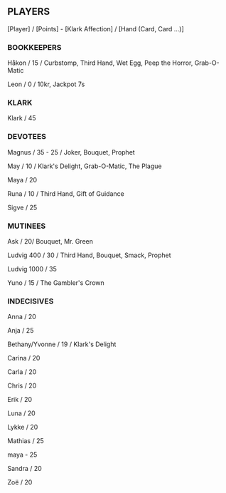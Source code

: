 ## PLAYERS

[Player] / [Points] - [Klark Affection] / [Hand (Card, Card ...)]


### BOOKKEEPERS

Håkon / 15 / Curbstomp, Third Hand, Wet Egg, Peep the Horror, Grab-O-Matic

Leon / 0 / 10kr, Jackpot 7s


### KLARK

Klark / 45


### DEVOTEES 

Magnus / 35 - 25 / Joker, Bouquet, Prophet

May / 10 / Klark's Delight, Grab-O-Matic, The Plague

Maya / 20

Runa / 10 / Third Hand, Gift of Guidance

Sigve / 25


### MUTINEES 

Ask / 20/ Bouquet, Mr. Green

Ludvig 400 / 30 / Third Hand, Bouquet, Smack, Prophet

Ludvig 1000 / 35

Yuno / 15 / The Gambler's Crown


### INDECISIVES 

Anna / 20

Anja / 25

Bethany/Yvonne / 19 / Klark's Delight

Carina / 20

Carla / 20

Chris / 20

Erik / 20

Luna / 20

Lykke / 20

Mathias / 25

maya - 25

Sandra / 20

Zoë / 20
